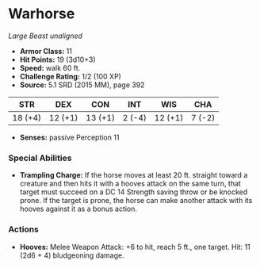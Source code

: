 # Warhorse

*Large* *Beast* *unaligned*

- **Armor Class:** 11
- **Hit Points:** 19 (3d10+3)
- **Speed:** walk 60 ft.
- **Challenge Rating:** 1/2 (100 XP)
- **Source:** 5.1 SRD (2015 MM), page 392

| STR | DEX | CON | INT | WIS | CHA |
| --- | --- | --- | --- | --- | --- |
| 18 (+4) | 12 (+1) | 13 (+1) | 2 (-4) | 12 (+1) | 7 (-2) |

- **Senses:** passive Perception 11

### Special Abilities

- **Trampling Charge:** If the horse moves at least 20 ft. straight toward a creature and then hits it with a hooves attack on the same turn, that target must succeed on a DC 14 Strength saving throw or be knocked prone. If the target is prone, the horse can make another attack with its hooves against it as a bonus action.

### Actions

- **Hooves:** Melee Weapon Attack: +6 to hit, reach 5 ft., one target. Hit: 11 (2d6 + 4) bludgeoning damage.



